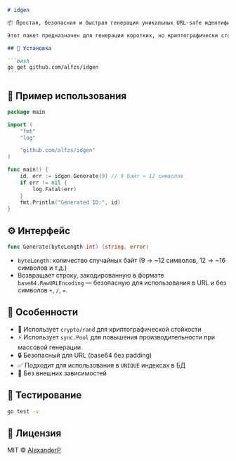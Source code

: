 ````markdown
# idgen

📦 Простая, безопасная и быстрая генерация уникальных URL-safe идентификаторов для Go.

Этот пакет предназначен для генерации коротких, но криптографически стойких идентификаторов, которые можно безопасно использовать в URL (например, для подтверждения записи на приём, токенов и других публичных ссылок).

## 🔧 Установка

```bash
go get github.com/alfzs/idgen
```
````

## 🚀 Пример использования

```go
package main

import (
	"fmt"
	"log"

	"github.com/alfzs/idgen"
)

func main() {
	id, err := idgen.Generate(9) // 9 байт ≈ 12 символов
	if err != nil {
		log.Fatal(err)
	}
	fmt.Println("Generated ID:", id)
}
```

## ⚙️ Интерфейс

```go
func Generate(byteLength int) (string, error)
```

- `byteLength`: количество случайных байт (9 → \~12 символов, 12 → \~16 символов и т.д.)
- Возвращает строку, закодированную в формате `base64.RawURLEncoding` — безопасную для использования в URL и без символов `+`, `/`, `=`.

## 📌 Особенности

- 🔐 Использует `crypto/rand` для криптографической стойкости
- ⚡ Использует `sync.Pool` для повышения производительности при массовой генерации
- 🔒 Безопасный для URL (base64 без padding)
- ✅ Подходит для использования в `UNIQUE` индексах в БД
- 🚫 Без внешних зависимостей

## 🧪 Тестирование

```bash
go test -v
```

## 📜 Лицензия

MIT © [AlexanderP](https://github.com/alfzs)
